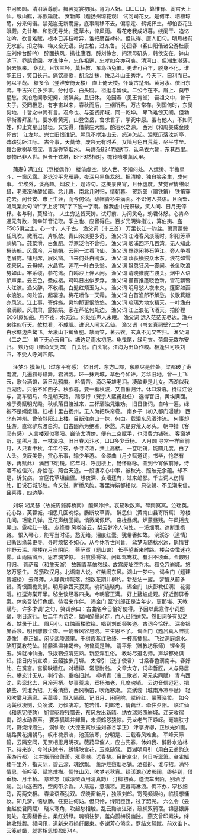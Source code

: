 <!-- { "loadSidebar": true } -->
中河影圆。清泪落尊前。舞罢霓裳初服。肯为人妍。□□□□，算惟有、蕊宫天上仙。缑山鹤，亦欲蹁跹。 
贺新郎（题扬州琼花观）
试问司花女。是何年、培植琼葩，分来何谱。禁苑岂无新雨露，底事刚移不去，偏恋定、鹤城抔土。却怕杏花生眼觑。先廿年、和影无寻处。遗草木，悴风雨。 
看花老我成迟暮。绕阑干、追忆沈吟，欲言难赋。根本已非枝叶异，谁把赝苗裨补。但认得、唐人旧句。明月楼前无水部。扣之梅、梅又全无语。询古柏，过东鲁。 
沁园春（客山阳偕诸公游杜康庄刘伶台醉吟）
醉面挟风，携杜康酒，酹刘伶台。问漂母矶头，韩侯安在，钵山池下，乔鹊曾回。孝说仲车，忠传祖逖，忠孝如今亦可哀。清河口，但潮生潮落，帆去帆来。 
休獃。且饮三杯。莫枉教、东乌西兔催。更谁可百年，脱身不化，谁能五日，笑口长开。痛饮高歌，胡涂乱抹，快活斗山王秀才。今天下，曰利而已，何以平哉。 
糖多令（登淮安倚天楼）
直上倚天楼。怀哉古楚州。黄河水、依旧东流。千古兴亡多少事，分付与、白头鸥。 
祖逖与留侯。二公今在不。眉上、莫带星愁。笑拍危阑歌短阕，翁醉矣，且归休。 
沁园春（见王肯堂）
吾祖文中，曾于夫子，受罔极恩。有宇宙以来，春秋而后，三纲所系，万古常存。列国何时，东吴何地，十哲之中尚有言。况今也、与圣贤邦域，同一乾坤。 
卑飞难傍天阍。但勃窣衔香拜圣门。要水看黄河，山登岱岳，鲁求君子，学究中原。虽有他人，不如同姓，仰止文星出禁垣。又安得，借蒙庄大瓢，酌泗水之源。 
西河（和周美成金陵怀古）
江左地。兴亡旧恨谁记。腥风不搅洛山云，怒涛怎起。泪眶历落泫新亭，碑趺犹卧江际。 
古今事，天莫倚。废兴元有时系。女墙月色自荒荒，尽平寸垒。舞台歌榭草痕深，青溪弥望烟水。 
马蹄杂B241锦绣市。认乌衣六朝，东巷西里。景物已非人世。但长干铁塔，BFF9然相对。檐铃嘈囋薰风里。 

　
蒲寿
满江红（登楼偶作）
楼倚虚空，觉人世、不知何处。人缥缈、半檐星斗，一窗风露。潮退沙平凫雁静，夜深月黑鱼龙怒。把清樽、独自笑余生，成何事。 
尘埃外，谈高趣。烟波上，题诗句。这美景良宵，且休虚度。梦觉宦情甜似蜡，老来况味酸如醋。念儿曹、南北几时归，情朝暮。 
贺新郎（赠铁笛）
铁笛穿花去。问长安、市上生涯，而今何似。破帽青衫尘满面。不识何人共语。且面壁、听风案此句“听”字上或“风”字下脱一字雨。惟我虚中元识破，笑人间、日月无停杼。名与利，莫轻许。 
人生穷达皆天铸。试灯前、为问灵龟，劝君休怒。心肯命通元有数，何幸知音记取。季主也、应留得住。百岁光阴弹指过，算伯夷、盗F5C5俱尘土。心一寸，人千古。 
渔父词（十三首）
万里长江一钓丝。萧萧蓬鬓任风吹。微雨过，片帆欹。青山浓淡更多奇。 
渔父词
江渚春风淡荡时。斜阳芳草鹧鸪飞。莼菜滑，白鱼肥。浮家泛宅不曾归。 
渔父词
烟浦回环几百湾。无人知此橛头船。风露冷，月娟娟。云间一过看飞仙。 
渔父词
野缆闲移石笋江。旁人争看老眉庞。铺月席，展风窗。飞来何处白鸥双。 
渔父词
葭荻横披众木东。浪花如雪晚来风。云母幌，水晶宫。莲花一叶白头翁。 
渔父词
飘忽狂风一霎间。长鱼吹浪势如山。牢系缆，蓼花湾。白鸥沙上伴人闲。 
渔父词
清晓朦胧古渡头。烟中人语舻声柔。云五色，蜃成楼。鸡鸣日出似罗浮。 
渔父词
搔首推篷晓色新。雪花飘瞥大江滨。渔父醉，不收缗。白髭红颊玉为人。 
渔父词
明月愁人夜未央。篷窗如画水浪浪。何处笛，起凄凉。梅花喷作一天霜。 
渔父词
白首渔郎不解愁。长歌箕踞亦风流。江上事，寄蜉蝣。灵均那更恨悠悠。 
渔父词
琉璃为地水精天。一叶渔舟浪满颠。风肃肃，露娟娟。家在芦花何处边。 
渔父词
江上浪花飞洒天。拍阶鞺EC61屋如船。月不夜，水无边。何处笛声人未眠。 
渔父词
远入茫茫无尽边。渔舟来往似行天。欹枕看，不成眠。谁识人间太乙仙。 
渔父词（书玄真祠壁?二之一）
白水塘边白鹭飞。龙湫山下鲫鱼肥。欹雨笠，著云衣。玄真不见又空归。 
渔父词（二之二）
岩下无心云自飞。塘边足雨水初肥。龟曳尾，绿毛衣。荷盘无数尔安归。 
欸乃词（赠渔父刘四）
白头翁。白头翁。江海为田鱼作粮。相逢只可唤刘四，不受人呼刘四郎。 

　
汪梦斗
摸鱼儿（过东平有感）
忆旧时、东方□郡，东原尽是佳处。梁都破了寿南渡，几遍狐号鳝舞。君试觑。环一抹荒城，草色今如许。芳华旧地。曾一上飞云，歌台酒馆，落日乱鸦度。 
吟情苦。滴尽英雄老泪。凄酸非是儿女。西湖似我西湖否。只怕不如西子。秋欲暮。要一看秋波，又自催归计。休□浪语。待过江说与，高车驷马，今是朝天路。 
踏莎行（贺宗人熙甫赴任）
选得官归，黄埃满面。难于奏赋明光殿。秋帆落日渡淮来，三杯酒浊凭谁劝。 
旧日佳词，自吟一遍。绿袍不是嫦娥翦。红楼十里古扬州，无人为把珠帘卷。 
南乡子（初入都门漫赋）
西北有神州。曾倚斜阳江上楼。目断淮南山一抹，何由。载泪东风洒汴流。 
何事却狂游。直驾驴东渡白沟。自古幽燕为绝塞，休愁。未是穷荒天尽头。 
朝中措（客邸有感）
人言楼观似寥阳。巍倚太清傍。便有二京赋手，也须费力铺张。 
客窗梦断，星稀月澹，一枕凄凉。旧日春风汴水，□□多少垂杨。 
人月圆
寻常一样窗前月，人只看中秋。年年今夜，争寻诗酒，共上高楼。 
一奁明镜，能圆几度，白了人头。良辰美景，赏心乐事，输少年游。 
金缕曲（月夕赋道词，书毕，怆然有感，再赋此）
满目飞明镜。忆年时、呼朋楼上，畅怀觞咏。圆到今宵依前好，诗酒不成佳兴。身恰在、燕台天近。一段凄凉心中事，被秋光、照破无余蕴。却不是，诉贫病。 
宫庭花草坦幽径。想夜深、女墙还有，过来蟾影。千古词人伤情处，旧说石城形胜。今又说、断桥风韵。客里婵娟都相似，只後朝、不见潮来信。且喜得，四边静。 

　
刘埙
湘灵瑟（故妓周懿葬桥南）
酸风泠泠。哀笳吹数声。碎雨冥冥。泣瑶英。花心路，芙蓉城。相思几回魂惊。肠断坟草青。 
醉思仙（黄南山县寄所寓）
琼楼几间。瑶徽几弹。觅花声绕回阑。悄微闻佩环。 
帘栊昼闲。炉薰昼残。午风摇曳屏山。露裙红一班。 
点绛唇
风卷游云，梨云梦冷人何处。一溪烟雨。遮断垂杨路。 
恨入琴心，能写当时语。愁无绪。泪痕红蠹。犹带香如故。 
浣溪沙（道情）
已断因缘莫更寻。寻时烦恼不如心。从今休听世间音。 
鸾梦渐随秋水远，鹤情甘伴野云深。隔楼花月自阴阴。 
菩萨蛮（题山馆）
长亭望断来时路。楼台杳霭迷花雾。山雨隔窗声。思君魂梦惊。 
泪痕侵褥锦。闲却鸳鸯枕。有泪不须垂。金鞍明月归。 
菩萨蛮（和詹天游）
故园青草依然绿。故宫废址空乔木。狐兔穴岩城。悠悠万感生。 
胡笳吹汉月。北语南人说。红紫闹东风。湖山一梦中。 
谒金门（题建昌城楼）
云薄薄。人静黄梅院落。细数花期并柳约。新愁沾一握。 
梦醒从前多错。寄恨画檐灵鹊。明月欲西天寂寞。魂销连晓角。 
谒金门（庆彭教任满）
花雾暖。红逗海棠开半。毡坐谈经春四换。今朝官正满。 
好上鳌坡虎观。好近御屏香案。休笑吾侬行色缓。待君来作伴。 
谒金门
至“刘郎正是当年少。更那堪、天教赋与，许多才调”之句，笑谓余曰：古曲名今日恰好使得。予因以此意作小词题壁，明日遂行。后二年再访之，壁间醉墨尚存，而人已他适矣。然旧词多有见之者，姑录于此。 
眉月小。红烛画楼歌绕。唱到刘郎频笑道。古词今恰好。 
深夜银屏香袅。明日雕鞍尘杳。一饷春风容易晓。三生思不了。 
谒金门（题吕真人醉桃源像）
春正媚。闲步武陵源里。千树霞蒸红散绮。一枝高插髻。 
飞过洞庭烟水。酩酊莫教花坠。铅鼎温温神竭帝。何曾真是醉。 
清平乐（赠教坊乐师）
铿金戛玉。弹就神仙曲。铁拨鶤弦清更熟。新腔浑胜俗。 
教坊尽道名师。声华都处俱知。指日内前宣唤，云韶独步丹墀。 
太常引（送丁使君）
甘棠春色满南丰。春好处、在黉宫。宫柳映墙红。对墙柳、常思耐翁。 
文章太守，词华哲匠，人与易居东。攀恋计无从。判行省、重临旧封。 
柳梢青（哀二歌者，邓元实同赋）
青鸟西沈，彩鸾北去，月冷河桥。梦事荒凉，垂杨暗老，几度魂销。 
云边音信迢迢。把楚些、凭谁为招。万叠清愁，西风横笛，吹落寒潮。 
恋绣衾（城南净凉亭赋）
轻风吹雾月满廓。芙蕖香、飘入隔窗。记旧月、闲庭院，擘碎红、蒙幂晓妆。 
如今两鬓秋凄恻，负凌波、万倾凄凉。花若惜、刘郎老，倩藕丝、牵住夕阳。 
临江仙（和陈宪使韵）
朔雪驱将残腊去，东风放出新晴。绣衣瑞彩照岩城。江天收宿霭，湖水动春声。 
要净狐嗥并鱓舞，未烦鹤怨猿惊。元龙老气正峥嵘。毫端肤寸润，野烧绿痕生。 
洞仙歌（大德壬寅秋送刘春谷学正）
津亭折柳，正秋光如画。绕路黄花拥朝马。叹市槐景淡，池藻波寒，分明是、三载春风难舍。 
军峰天际碧，云隔空同，无奈相思月明夜。薇药早催人，应占先春，休如我、醉卧水边林下。待来岁、今时庆除书，绣锦映宫花，玉京随驾。 
西湖明月引（用白云翁韵送客游行都）
江村烟雨暗萧萧。涨寒潮。送春桡。目断京尘，何日听鸾箫。金雀觚棱千里外，指天际，碧云深，魂欲飘。 
薰炉炷愁烟尽销。酒孤斟、谁与招。满怀情思，任吟笺、赋笔难描。惆怅山风、吹梦老秋宵。绿漾湖心波影阔，终待到，借垂杨、月半桥。 
意难忘（咸淳癸酉用清真韵）
汀柳初黄。送流车出陌，别酒浮觞。乱山迷去路，空阁带余香。人渐远，意凄凉。更暮雨淋浪。悔不办，窄衫细马，两两交相。 
春梁语燕犹双。叹晓窗新月，独照刘郎。寄笺频误约，临镜想慵妆。知几梦，恼愁肠。任更驻何妨。但只怜，绿阴匝匝，过了韶光。 
六么令（云舍赵使君同赋）
晓来寒角，吹起愁相触。乱云黯淡江渚，疏柳双鸦宿。锦瑟银屏何处，花雾翻香曲。柔红娇绿。魂销往梦，羞向孤梅说幽独。 
燕支曾印素袂，绛艳收残馥。频问讯，道新来闷损纤腰束。多谢芳心倦恋，罗结文鸳蹴。前欢谁卜。云笺封蜡，就寄相思恨盈B744。 
